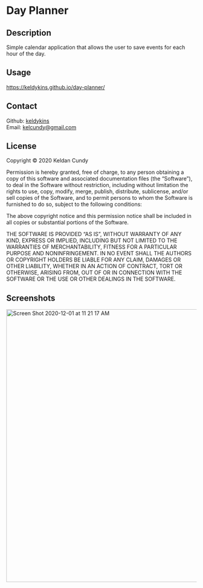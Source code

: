 # Day Planner

## Description

Simple calendar application that allows the user to save events for each hour of the day.

## Usage
https://keldykins.github.io/day-planner/

## Contact

Github: [keldykins](http://github.com/keldykins)
<br />
Email: [kelcundy@gmail.com](kelcundy@gmail.com)

## License

Copyright © 2020 Keldan Cundy

Permission is hereby granted, free of charge, to any person obtaining a copy of this software and associated documentation files (the “Software”), to deal in the Software without restriction, including without limitation the rights to use, copy, modify, merge, publish, distribute, sublicense, and/or sell copies of the Software, and to permit persons to whom the Software is furnished to do so, subject to the following conditions:

The above copyright notice and this permission notice shall be included in all copies or substantial portions of the Software.

THE SOFTWARE IS PROVIDED “AS IS”, WITHOUT WARRANTY OF ANY KIND, EXPRESS OR IMPLIED, INCLUDING BUT NOT LIMITED TO THE WARRANTIES OF MERCHANTABILITY, FITNESS FOR A PARTICULAR PURPOSE AND NONINFRINGEMENT. IN NO EVENT SHALL THE AUTHORS OR COPYRIGHT HOLDERS BE LIABLE FOR ANY CLAIM, DAMAGES OR OTHER LIABILITY, WHETHER IN AN ACTION OF CONTRACT, TORT OR OTHERWISE, ARISING FROM, OUT OF OR IN CONNECTION WITH THE SOFTWARE OR THE USE OR OTHER DEALINGS IN THE SOFTWARE.

## Screenshots
<img width="723" alt="Screen Shot 2020-12-01 at 11 21 17 AM" src="https://user-images.githubusercontent.com/66789135/100780756-599e7f00-33c7-11eb-9726-fa28567f5f32.png">
